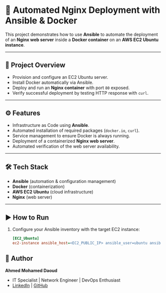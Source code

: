 # 🚀 Automated Nginx Deployment with Ansible & Docker

This project demonstrates how to use **Ansible** to automate the deployment of an **Nginx web server** inside a **Docker container** on an **AWS EC2 Ubuntu instance**.  

---

## 📌 Project Overview
- Provision and configure an EC2 Ubuntu server.
- Install Docker automatically via Ansible.
- Deploy and run an **Nginx container** with port `80` exposed.
- Verify successful deployment by testing HTTP response with `curl`.

---

## ⚙️ Features
- Infrastructure as Code using **Ansible**.
- Automated installation of required packages (`docker.io`, `curl`).
- Service management to ensure Docker is always running.
- Deployment of a containerized **Nginx web server**.
- Automated verification of the web server availability.

---

## 🛠️ Tech Stack
- **Ansible** (automation & configuration management)  
- **Docker** (containerization)  
- **AWS EC2 Ubuntu** (cloud infrastructure)  
- **Nginx** (web server)  

---

## ▶️ How to Run
1. Configure your Ansible inventory with the target EC2 instance:
   ```ini
   [EC2_Ubuntu]
   ec2-instance ansible_host=<EC2_PUBLIC_IP> ansible_user=ubuntu ansible_ssh_private_key_file=~/.ssh/your-key.pem
## 👤 Author
**Ahmed Mohamed Daoud**  
- IT Specialist | Network Engineer | DevOps Enthusiast  
- [LinkedIn](https://www.linkedin.com/) | [GitHub](https://github.com/AMD971126)
